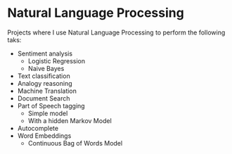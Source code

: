 # Natural Language Processing
Projects where I use Natural Language Processing to perform the following taks:
* Sentiment analysis
  * Logistic Regression
  * Naive Bayes   
* Text classification
* Analogy reasoning
* Machine Translation
* Document Search
* Part of Speech tagging
  * Simple model   
  * With a hidden Markov Model 
* Autocomplete
* Word Embeddings
  * Continuous Bag of Words Model
